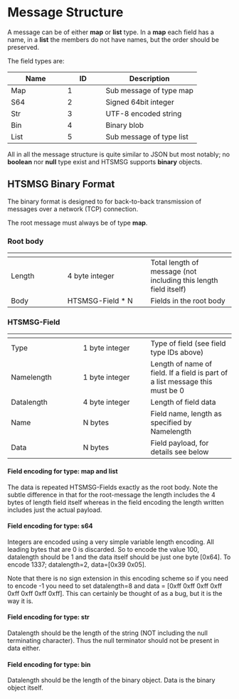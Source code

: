 # Message Structure

A message can be of either **map** or **list** type. In a **map** each field has a name, in a **list** the members do not have names, but the order should be preserved.

The field types are:

<table><thead><tr><th width="111">Name </th><th width="70">ID </th><th>Description </th></tr></thead><tbody><tr><td>Map </td><td>1</td><td>Sub message of type map</td></tr><tr><td>S64 </td><td>2</td><td>Signed 64bit integer</td></tr><tr><td>Str </td><td>3</td><td>UTF-8 encoded string</td></tr><tr><td>Bin </td><td>4</td><td>Binary blob</td></tr><tr><td>List </td><td>5</td><td>Sub message of type list</td></tr></tbody></table>

All in all the message structure is quite similar to JSON but most notably; no **boolean** nor **null** type exist and HTSMSG supports **binary** objects.

## HTSMSG Binary Format

The binary format is designed to for back-to-back transmission of messages over a network (TCP) connection.

The root message must always be of type **map**.

### Root body

<table data-header-hidden><thead><tr><th width="111"></th><th width="171"></th><th></th></tr></thead><tbody><tr><td>Length</td><td>4 byte integer</td><td>Total length of message (not including this length field itself)</td></tr><tr><td>Body</td><td>HTSMSG-Field * N</td><td>Fields in the root body</td></tr></tbody></table>

### HTSMSG-Field

<table data-header-hidden><thead><tr><th width="146"></th><th width="136"></th><th></th></tr></thead><tbody><tr><td>Type</td><td>1 byte integer</td><td>Type of field (see field type IDs above)</td></tr><tr><td>Namelength</td><td>1 byte integer</td><td>Length of name of field. If a field is part of a list message this must be 0</td></tr><tr><td>Datalength</td><td>4 byte integer</td><td>Length of field data</td></tr><tr><td>Name</td><td>N bytes</td><td>Field name, length as specified by Namelength</td></tr><tr><td>Data</td><td>N bytes</td><td>Field payload, for details see below</td></tr></tbody></table>

#### Field encoding for type: map and list

The data is repeated HTSMSG-Fields exactly as the root body. Note the subtle difference in that for the root-message the length includes the 4 bytes of length field itself whereas in the field encoding the length written includes just the actual payload.

#### Field encoding for type: s64

Integers are encoded using a very simple variable length encoding. All leading bytes that are 0 is discarded. So to encode the value 100, datalength should be 1 and the data itself should be just one byte \[0x64]. To encode 1337; datalength=2, data=\[0x39 0x05].

Note that there is no sign extension in this encoding scheme so if you need to encode -1 you need to set datalength=8 and data = \[0xff 0xff 0xff 0xff 0xff 0xff 0xff 0xff]. This can certainly be thought of as a bug, but it is the way it is.

#### Field encoding for type: str

Datalength should be the length of the string (NOT including the null terminating character). Thus the null terminator should not be present in data either.

#### Field encoding for type: bin

Datalength should be the length of the binary object. Data is the binary object itself.
